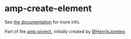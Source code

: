 # amp-create-element

See [the documentation](http://amp.ampersandjs.com#amp-create-element) for more info.

Part of the [amp project](http://amp.ampersandjs.com#amp-create-element), initially created by [@HenrikJoreteg](http://twitter.com/henrikjoreteg).
